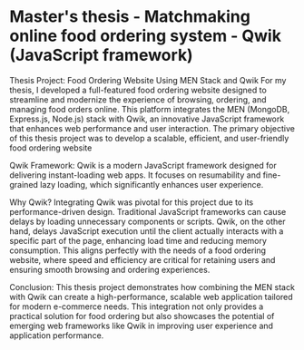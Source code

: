 # Master's thesis - Matchmaking online food ordering system - Qwik (JavaScript framework)

Thesis Project: Food Ordering Website Using MEN Stack and Qwik
For my thesis, I developed a full-featured food ordering website designed to streamline and modernize the experience of browsing, ordering, and managing food orders online. This platform integrates the MEN (MongoDB, Express.js, Node.js) stack with Qwik, an innovative JavaScript framework that enhances web performance and user interaction. The primary objective of this thesis project was to develop a scalable, efficient, and user-friendly food ordering website

Qwik Framework: Qwik is a modern JavaScript framework designed for delivering instant-loading web apps. It focuses on resumability and fine-grained lazy loading, which significantly enhances user experience. 

Why Qwik?
Integrating Qwik was pivotal for this project due to its performance-driven design. Traditional JavaScript frameworks can cause delays by loading unnecessary components or scripts. Qwik, on the other hand, delays JavaScript execution until the client actually interacts with a specific part of the page, enhancing load time and reducing memory consumption. This aligns perfectly with the needs of a food ordering website, where speed and efficiency are critical for retaining users and ensuring smooth browsing and ordering experiences.

Conclusion:
This thesis project demonstrates how combining the MEN stack with Qwik can create a high-performance, scalable web application tailored for modern e-commerce needs. This integration not only provides a practical solution for food ordering but also showcases the potential of emerging web frameworks like Qwik in improving user experience and application performance.
